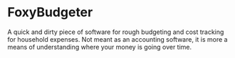 # FoxyBudgeter
A quick and dirty piece of software for rough budgeting and cost tracking for household expenses. Not meant as an accounting software, it is more a means of understanding where your money is going over time.
